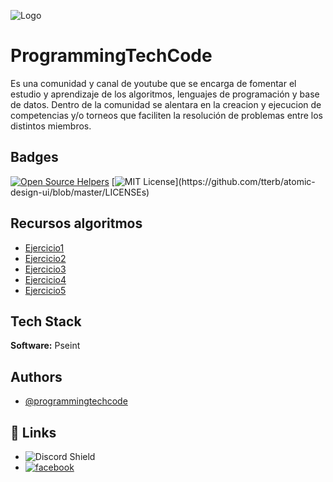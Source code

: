 
![Logo](https://programmingtechcode.github.io/images/logo.png)


# ProgrammingTechCode

Es una comunidad y canal de youtube que se encarga de fomentar el estudio y aprendizaje de los algoritmos, lenguajes de programación y base de datos. Dentro de la comunidad se alentara en la creacion y ejecucion de competencias y/o torneos que faciliten la resolución de problemas entre los distintos miembros.




## Badges

[![Open Source Helpers](https://www.codetriage.com/programmingtechcode/algoritmos/badges/users.svg)](https://www.codetriage.com/programmingtechcode/algoritmos)
[![MIT License](https://img.shields.io/apm/l/atomic-design-ui.svg?)](https://github.com/tterb/atomic-design-ui/blob/master/LICENSEs)


## Recursos algoritmos
- [Ejercicio1](https://github.com/programmingtechcode/algoritmos/tree/main/Ejercicios/Ejercicio1)
- [Ejercicio2](https://github.com/programmingtechcode/algoritmos/tree/main/Ejercicios/Ejercicio2)
- [Ejercicio3](https://github.com/programmingtechcode/algoritmos/tree/main/Ejercicios/Ejercicio3)
- [Ejercicio4](https://github.com/programmingtechcode/algoritmos/tree/main/Ejercicios/Ejercicio4)
- [Ejercicio5](https://github.com/programmingtechcode/algoritmos/tree/main/Ejercicios/Ejercicio5)

## Tech Stack

**Software:** Pseint



## Authors

- [@programmingtechcode](https://github.com/programmingtechcode)


## 🔗 Links

- ![Discord Shield](https://discordapp.com/api/guilds/963630102074261524/widget.png?style=shield)
- [![facebook](https://img.shields.io/badge/facebook-1DA1F2?style=for-the-badge&logo=twitter&logoColor=white)](https://www.facebook.com/Programingtechcode/)





